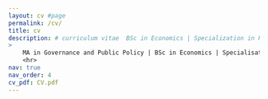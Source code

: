 ```yaml
---
layout: cv #page
permalink: /cv/
title: cv
description: # curriculum vitae  BSc in Economics | Specialization in Public Management | MA in Governance and Public Policy (Staatswissenschaften) | DAAD Alumna (Helmut-Schmidt-Programme)
>
    MA in Governance and Public Policy | BSc in Economics | Specialisation in Public Administration | DAAD Alumna (Helmut-Schmidt-Programme)
    <hr>
nav: true
nav_order: 4
cv_pdf: CV.pdf
---
```




<!--- [Alternatively:]

Updated October 2022: [PDF](/assets/pdf/CV.pdf).

-->
